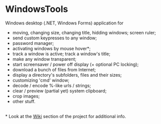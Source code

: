 # WindowsTools

Windows desktop (.NET, Windows Forms) application for<br>
- moving, changing size, changing title, hidding windows; screen ruler;<br>
- send custom keypresses to any window;<br>
- password manager;<br>
- activating windows by mouse hover&#42;;<br>
- track a window is active; track a window's title;<br>
- make any window transparent;<br>
- start screensaver / power off display (+ optional PC locking);<br>
- download a bunch of files from Internet;<br>
- display a directory's subfolders, files and their sizes;
- customizing 'cmd' window;<br>
- decode / encode %-like urls / strings;
- clear / preview (partial yet) system clipboard;<br>
- crop images;<br>
- other stuff.<br>
<br>
&#42; Look at the <a href="https://github.com/Roman-Tarasiuk/WindowsTools/wiki">Wiki</a> section of the project for additional info.
